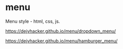 # menu
Menu style - html, css, js.

https://dejvhacker.github.io/menu/dropdown_menu/

https://dejvhacker.github.io/menu/hamburger_menu/
